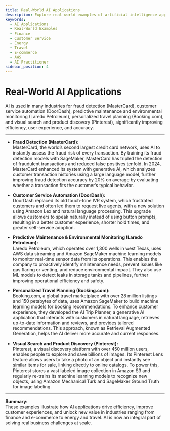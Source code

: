 ```yaml
---
title: Real-World AI Applications
description: Explore real-world examples of artificial intelligence applications in finance, customer service, energy, travel, and e-commerce for the AWS AI Practitioner exam.
keywords:
  - AI Applications
  - Real-World Examples
  - Finance
  - Customer Service
  - Energy
  - Travel
  - E-commerce
  - AWS
  - AI Practitioner
sidebar_position: 4
---
```


# Real-World AI Applications

AI is used in many industries for fraud detection (MasterCard), customer service automation (DoorDash), predictive maintenance and environmental monitoring (Laredo Petroleum), personalized travel planning (Booking.com), and visual search and product discovery (Pinterest), significantly improving efficiency, user experience, and accuracy.

---

- **Fraud Detection (MasterCard):**  
  MasterCard, the world’s second largest credit card network, uses AI to instantly assess the fraud risk of every transaction. By training its fraud detection models with SageMaker, MasterCard has tripled the detection of fraudulent transactions and reduced false positives tenfold. In 2024, MasterCard enhanced its system with generative AI, which analyzes customer transaction histories using a large language model, further improving fraud detection accuracy by 20% on average by evaluating whether a transaction fits the customer’s typical behavior.

- **Customer Service Automation (DoorDash):**  
  DoorDash replaced its old touch-tone IVR system, which frustrated customers and often led them to request live agents, with a new solution using Amazon Lex and natural language processing. This upgrade allows customers to speak naturally instead of using button prompts, resulting in a better customer experience, shorter hold times, and greater self-service adoption.

- **Predictive Maintenance & Environmental Monitoring (Laredo Petroleum):**  
  Laredo Petroleum, which operates over 1,300 wells in west Texas, uses AWS data streaming and Amazon SageMaker machine learning models to monitor real-time sensor data from its operations. This enables the company to proactively identify maintenance needs, prevent issues like gas flaring or venting, and reduce environmental impact. They also use ML models to detect leaks in storage tanks and pipelines, further improving operational efficiency and safety.

- **Personalized Travel Planning (Booking.com):**  
  Booking.com, a global travel marketplace with over 28 million listings and 150 petabytes of data, uses Amazon SageMaker to build machine learning models for booking recommendations. To enhance customer experience, they developed the AI Trip Planner, a generative AI application that interacts with customers in natural language, retrieves up-to-date information and reviews, and provides tailored recommendations. This approach, known as Retrieval Augmented Generation, helps the AI deliver more accurate and current responses.

- **Visual Search and Product Discovery (Pinterest):**  
  Pinterest, a visual discovery platform with over 450 million users, enables people to explore and save billions of images. Its Pinterest Lens feature allows users to take a photo of an object and instantly see similar items for sale, linking directly to online catalogs. To power this, Pinterest stores a vast labeled image collection in Amazon S3 and regularly re-trains its machine learning models to recognize new objects, using Amazon Mechanical Turk and SageMaker Ground Truth for image labeling.

---

**Summary:**  
These examples illustrate how AI applications drive efficiency, improve customer experiences, and unlock new value in industries ranging from finance and e-commerce to energy and travel. AI is now an integral part of solving real business challenges at scale.